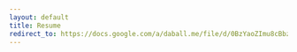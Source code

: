 ```yaml
---
layout: default
title: Resume
redirect_to: https://docs.google.com/a/daball.me/file/d/0BzYaoZImu8cBbzNtQWRRa09VeWM/view
---
```

